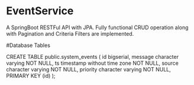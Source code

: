# EventService
A SpringBoot RESTFul API with JPA. Fully functional CRUD operation along with Pagination and Criteria Filters are implemented. 

#Database Tables

CREATE TABLE public.system_events ( id bigserial, message character varying NOT NULL, ts timestamp without time zone NOT NULL, source character varying NOT NULL, priority character varying NOT NULL, PRIMARY KEY (id) );

